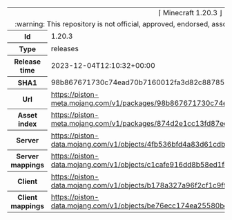 <html><table>
<tr><td colspan="2" align="center"><img width="0" height="0"><br/>⌈ Minecraft 1.20.3 ⌋<br/><img width="0" height="0"></td></tr>
<tr><td colspan="2" align="center"><img width="0" height="0"><br/>
:warning: This repository is not official, approved, endorsed, associated or connected with Mojang :warning:
<br/><img width="0" height="0"></td></tr>
<tr><th>Id</th><td>1.20.3</td></tr>
<tr><th>Type</th><td>releases</td></tr>
<tr><th>Release time</th><td>2023-12-04T12:10:32+00:00</td></tr>
<tr><th>SHA1</th><td>98b867671730c74ead70b7160012fa3d82c88785</td></tr>
<tr><th>Url</th><td><a href="https://piston-meta.mojang.com/v1/packages/98b867671730c74ead70b7160012fa3d82c88785/1.20.3.json">https://piston-meta.mojang.com/v1/packages/98b867671730c74ead70b7160012fa3d82c88785/1.20.3.json</a></td></tr>
<tr><th>Asset index</th><td><a href="https://piston-meta.mojang.com/v1/packages/874d2e1cc13fd87eda4e4233c857292aee5930d4/12.json">https://piston-meta.mojang.com/v1/packages/874d2e1cc13fd87eda4e4233c857292aee5930d4/12.json</a></td></tr>
<tr><th>Server</th><td><a href="https://piston-data.mojang.com/v1/objects/4fb536bfd4a83d61cdbaf684b8d311e66e7d4c49/server.jar">https://piston-data.mojang.com/v1/objects/4fb536bfd4a83d61cdbaf684b8d311e66e7d4c49/server.jar</a></td></tr>
<tr><th>Server mappings</th><td><a href="https://piston-data.mojang.com/v1/objects/c1cafe916dd8b58ed1fe0564fc8f786885224e62/server.txt">https://piston-data.mojang.com/v1/objects/c1cafe916dd8b58ed1fe0564fc8f786885224e62/server.txt</a></td></tr>
<tr><th>Client</th><td><a href="https://piston-data.mojang.com/v1/objects/b178a327a96f2cf1c9f98a45e5588d654a3e4369/client.jar">https://piston-data.mojang.com/v1/objects/b178a327a96f2cf1c9f98a45e5588d654a3e4369/client.jar</a></td></tr>
<tr><th>Client mappings</th><td><a href="https://piston-data.mojang.com/v1/objects/be76ecc174ea25580bdc9bf335481a5192d9f3b7/client.txt">https://piston-data.mojang.com/v1/objects/be76ecc174ea25580bdc9bf335481a5192d9f3b7/client.txt</a></td></tr>
</table></html>